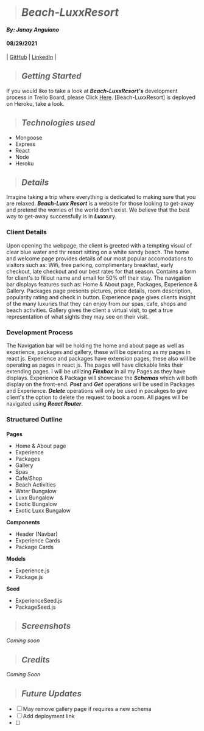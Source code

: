 ># ***Beach-LuxxResort***

#### *By: Janay Anguiano*

#### 08/29/2021

| [GitHub](https://github.com/Jangui92) | [LinkedIn](https://www.linkedin.com/in/janay-anguiano-778717215/) |


>## *Getting Started*
If you would like to take a look at ***Beach-LuxxResort's*** development process in Trello Board, please Click [Here](https://trello.com/b/yx2LuSLt/beach-resort). [Beach-LuxxResort] is deployed on Heroku, take a look.


> ## *Technologies used*
- Mongoose
- Express
- React
- Node
- Heroku


>## *Details* 
Imagine taking a trip where everything is dedicated to making sure that you are relaxed. ***Beach-Luxx Resort*** is a website for those looking to get-away and pretend the worries of the world don't exist. We believe that the best way to get-away successfully is in ***Luxx***ury. 
### Client Details
Upon opening the webpage, the client is greeted with a tempting visual of clear blue water and thr resort sitting on a white sandy beach. The home and welcome page provides details of our most popular accomodations to visitors such as: Wifi, free parking, complimentary breakfast, early checkout, late checkout and our best rates for that season. Contains a form for client's to fillout name and email for 50% off their stay. The navigation bar displays features such as: Home & About page, Packages, Experience & Gallery. Packages page presents pictures, price details, room description, popularity rating and check in button. Experience page gives clients insight of the many luxuries that they can enjoy from our spas, cafe, shops and beach activities. Gallery gives the client a virtual visit, to get a true representation of what sights they may see on their visit.


### Development Process
The Navigation bar will be holding the home and about page as well as experience, packages and gallery, these will be operating as my pages in react js. Experience and packages have extension pages, these also will be operating as pages in react js. The pages will have clickable links their extending pages. I will be utilizing ***Flexbox*** in all my Pages as they have displays. Experience & Package will showcase the ***Schemas*** which will both display on the front-end. ***Post*** and ***Get*** operations will be used in Packages and Experience. ***Delete*** operations will only be used in pacakges to give client's the option to delete the request to book a room. All pages will be navigated using ***React Router***.

### Structured Outline
####
**Pages**
- Home & About page
- Experience
- Packages
- Gallery
- Spas
- Cafe/Shop
- Beach Activities
- Water Bungalow
- Luxx Bungalow
- Exotic Bungalow
- Exotic Luxx Bungalow

**Components**

- Header (Navbar)
- Experience Cards
- Package Cards

**Models**
- Experience.js
- Package.js

**Seed**
- ExperienceSeed.js
- PackageSeed.js

>## *Screenshots*
*Coming soon*


>## *Credits*
*Coming Soon*

>## *Future Updates*
- [ ] May remove gallery page if requires a new schema
- [ ] Add deployment link
- [ ]